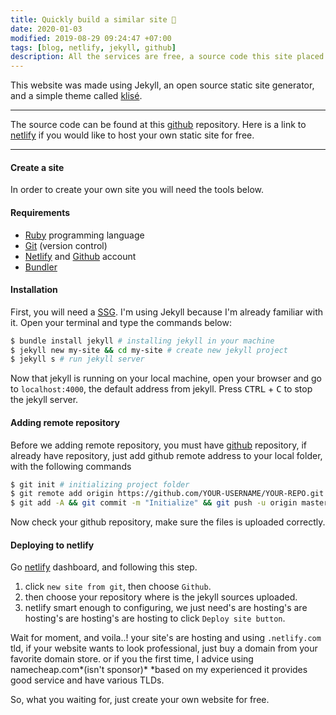 ```yaml
---
title: Quickly build a similar site 👶
date: 2020-01-03
modified: 2019-08-29 09:24:47 +07:00
tags: [blog, netlify, jekyll, github]
description: All the services are free, a source code this site placed on github repository and intergration with netlify service, another service that you can use is github page for hosting your own static site.
---
```


This website was made using Jekyll, an open source static site generator, and a simple theme called [klisé](https://github.com/piharpi/klise).

<hr>

The source code can be found at this [github](https://github.com/piharpi/mahendrata.now.sh) repository. Here is a link to [netlify](https://netlify.com) if you would like to host your own static site for free.

<hr>

#### Create a site

In order to create your own site you will need the tools below.

#### Requirements

- [Ruby](https://www.ruby-lang.org/en/downloads/) programming language
- [Git](https://git-scm.com) (version control)
- [Netlify](https://netlify.com) and [Github](https://github.com) account
- [Bundler](https://bundler.io)

#### Installation

First, you will need a [SSG](https://www.staticgen.com/). I'm using Jekyll because I'm already familiar with it. Open your terminal and type the commands below:

```bash
$ bundle install jekyll # installing jekyll in your machine
$ jekyll new my-site && cd my-site # create new jekyll project
$ jekyll s # run jekyll server
```

Now that jekyll is running on your local machine, open your browser and go to `localhost:4000`, the default address from jekyll. Press <kbd>CTRL</kbd> + <kbd>C</kbd> to stop the jekyll server.

#### Adding remote repository

Before we adding remote repository, you must have [github](https://github.com/new) repository, if already have repository, just add github remote address to your local folder, with the following commands

```bash
$ git init # initializing project folder
$ git remote add origin https://github.com/YOUR-USERNAME/YOUR-REPO.git # change UPPERCASE with your own!
$ git add -A && git commit -m "Initialize" && git push -u origin master # push code to github
```

Now check your github repository, make sure the files is uploaded correctly.

#### Deploying to netlify

Go [netlify](https://netlify.com) dashboard, and following this step.

1. click `new site from git`, then choose `Github`.
2. then choose your repository where is the jekyll sources uploaded.
3. netlify smart enough to configuring, we just need's are hosting's are hosting's are hosting's are hosting to click `Deploy site button`.

Wait for moment, and voila..! your site's are hosting and using `.netlify.com` tld, if your website wants to look professional, just buy a domain from your favorite domain store. or if you the first time, I advice using namecheap.com*(isn't sponsor)* \*based on my experienced it provides good service and have various TLDs.

So, what you waiting for, just create your own website for free.
